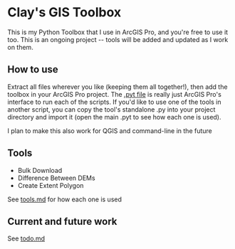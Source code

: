 # Clay's GIS Toolbox
This is my Python Toolbox that I use in ArcGIS Pro, and you're free to use it too. This is an ongoing project -- tools will be added and updated as I work on them.

## How to use
Extract all files wherever you like (keeping them all together!), then add the toolbox in your ArcGIS Pro project. The [.pyt file](https://github.com/aJarOfClay/ClaysGISToolbox/blob/main/ClaysPythonToolbox.pyt) is really just ArcGIS Pro's interface to run each of the scripts. If you'd like to use one of the tools in another script, you can copy the tool's standalone .py into your project directory and import it (open the main .pyt to see how each one is used).

I plan to make this also work for QGIS and command-line in the future

## Tools
- Bulk Download
- Difference Between DEMs
- Create Extent Polygon

See [tools.md](https://github.com/aJarOfClay/ClaysGISToolbox/blob/main/tools.md) for how each one is used

## Current and future work
See [todo.md](https://github.com/aJarOfClay/ClaysGISToolbox/blob/main/todo.md)
